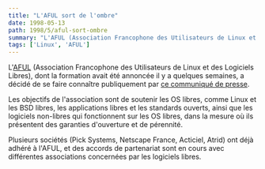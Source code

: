 ```yaml
---
title: "L'AFUL sort de l'ombre"
date: 1998-05-13
path: 1998/5/aful-sort-ombre
summary: "L'AFUL (Association Francophone des Utilisateurs de Linux et des Logiciels Libres), dont la formation avait été annoncée il y a quelques semaines, a décidé de se faire connaître publiquement par ce communiqué de presse."
tags: ['Linux', 'AFUL']
---
```


<P>
L'<A HREF="http://www.aful.org/">AFUL</A> (Association Francophone des
Utilisateurs de Linux et des Logiciels Libres), dont la formation avait
été annoncée il y a quelques semaines, a décidé de se faire connaître
publiquement par <A HREF="http://www.aful.org/presse/CP1.html">ce
communiqué de presse</A>.
</P>

<P>
Les objectifs de l'association sont de soutenir les OS libres, comme Linux
et les BSD libres, les applications libres et les standards ouverts, ainsi
que les logiciels non-libres qui fonctionnent sur les OS libres, dans
la mesure où ils présentent des garanties d'ouverture et de pérennité.
</P>

<P>
Plusieurs sociétés (Pick Systems, Netscape France, Acticiel, Atrid)
ont déjà adhéré à l'AFUL, et des accords de partenariat sont en cours
avec différentes associations concernées par les logiciels libres.
</P>


